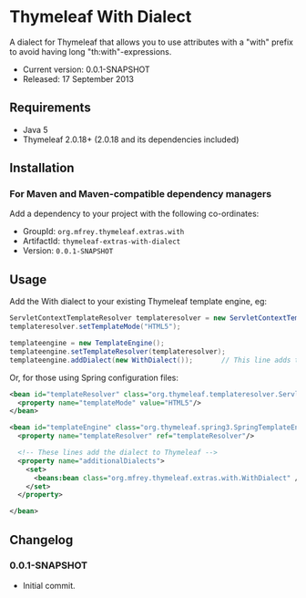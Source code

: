 
Thymeleaf With Dialect
========================

A dialect for Thymeleaf that allows you to use attributes with a "with" prefix to avoid having long "th:with"-expressions.

 - Current version: 0.0.1-SNAPSHOT
 - Released: 17 September 2013


Requirements
------------

 - Java 5
 - Thymeleaf 2.0.18+ (2.0.18 and its dependencies included)


Installation
------------

### For Maven and Maven-compatible dependency managers
Add a dependency to your project with the following co-ordinates:

 - GroupId: `org.mfrey.thymeleaf.extras.with`
 - ArtifactId: `thymeleaf-extras-with-dialect`
 - Version: `0.0.1-SNAPSHOT`


Usage
-----

Add the With dialect to your existing Thymeleaf template engine, eg:

```java
ServletContextTemplateResolver templateresolver = new ServletContextTemplateResolver();
templateresolver.setTemplateMode("HTML5");

templateengine = new TemplateEngine();
templateengine.setTemplateResolver(templateresolver);
templateengine.addDialect(new WithDialect());		// This line adds the dialect to Thymeleaf
```

Or, for those using Spring configuration files:

```xml
<bean id="templateResolver" class="org.thymeleaf.templateresolver.ServletContextTemplateResolver">
  <property name="templateMode" value="HTML5"/>
</bean>

<bean id="templateEngine" class="org.thymeleaf.spring3.SpringTemplateEngine">
  <property name="templateResolver" ref="templateResolver"/>

  <!-- These lines add the dialect to Thymeleaf -->
  <property name="additionalDialects">
    <set>
      <beans:bean class="org.mfrey.thymeleaf.extras.with.WithDialect" />
    </set>
  </property>

</bean>
```

Changelog
---------

### 0.0.1-SNAPSHOT
 - Initial commit.

